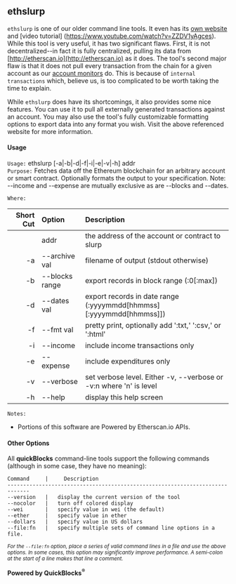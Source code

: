## ethslurp

`ethslurp` is one of our older command line tools. It even has its [own website](http://ethslurp.com) and [video tutorial] (https://www.youtube.com/watch?v=ZZDV1yAgces). While this tool is very useful, it has two significant flaws. First, it is not decentralized--in fact it is fully centralized, pulling its data from [http://etherscan.io](http://etherscan.io) as it does. The tool's second major flaw is that it does not pull every transaction from the chain for a given account as our [account monitors](../../monitors/README.md) do. This is because of `internal transactions` which, believe us, is too complicated to be worth taking the time to explain.

While `ethslurp` does have its shortcomings, it also provides some nice features. You can use it to pull all externally generated transactions against an account. You may also use the tool's fully customizable formatting options to export data into any format you wish. Visit the above referenced website for more information.

#### Usage

`Usage:`    ethslurp [-a|-b|-d|-f|-i|-e|-v|-h] addr  
`Purpose:`  Fetches data off the Ethereum blockchain for an arbitrary account or smart contract. Optionally formats the output to your specification. Note: --income and --expense are mutually exclusive as are --blocks and --dates.
             
`Where:`  

| Short Cut | Option | Description |
| -------: | :------- | :------- |
|  | addr | the address of the account or contract to slurp |
| -a | --archive val | filename of output (stdout otherwise) |
| -b | --blocks range | export records in block range (:0[:max]) |
| -d | --dates val | export records in date range (:yyyymmdd[hhmmss][:yyyymmdd[hhmmss]]) |
| -f | --fmt val | pretty print, optionally add ':txt,' ':csv,' or ':html' |
| -i | --income | include income transactions only |
| -e | --expense | include expenditures only |
| -v | --verbose | set verbose level. Either -v, --verbose or -v:n where 'n' is level |
| -h | --help | display this help screen |

`Notes:`

- Portions of this software are Powered by Etherscan.io APIs.

#### Other Options

All **quickBlocks** command-line tools support the following commands (although in some case, they have no meaning):

    Command     |     Description
    -----------------------------------------------------------------------------
    --version   |   display the current version of the tool
    --nocolor   |   turn off colored display
    --wei       |   specify value in wei (the default)
    --ether     |   specify value in ether
    --dollars   |   specify value in US dollars
    --file:fn   |   specify multiple sets of command line options in a file.

<small>*For the `--file:fn` option, place a series of valid command lines in a file and use the above options. In some cases, this option may significantly improve performance. A semi-colon at the start of a line makes that line a comment.*</small>

**Powered by QuickBlocks<sup>&reg;</sup>**


